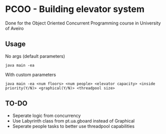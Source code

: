 # PCOO - Building elevator system
Done for the Object Oriented Concurrent Programming course in University of Aveiro

## Usage
No args (default parameters)
```
java main -ea
```
With custom parameters
```
java main -ea <num floors> <num people> <elevator capacity> <inside priority(Y/N)> <graphical(Y/N)> <threadpool size> 
```
 
## TO-DO
 * Seperate logic from concurrency
 * Use Labyrinth class from pt.ua.gboard instead of Graphical
 * Seperate people tasks to better use threadpool capabilities
 